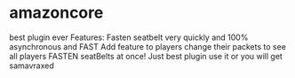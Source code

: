 # amazoncore
best plugin ever
Features:
Fasten seatbelt very quickly and 100% asynchronous and FAST
Add feature to players change their packets to see all players FASTEN seatBelts at once!
Just best plugin use it or you will get samavraxed
